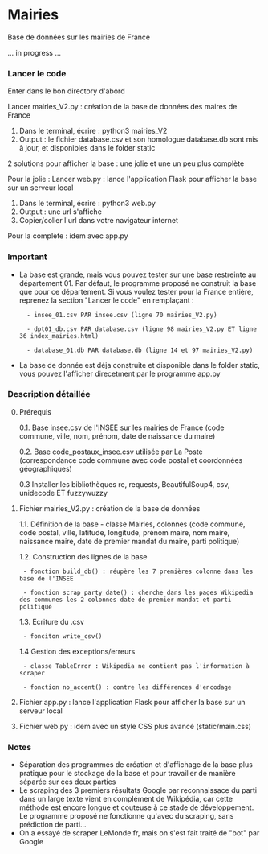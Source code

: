 # Mairies
Base de données sur les mairies de France

... in progress ...

### Lancer le code 

Enter dans le bon directory d'abord

Lancer mairies_V2.py : création de la base de données des maires de France
1. Dans le terminal, écrire : python3 mairies_V2
2. Output : le fichier database.csv et son homologue database.db sont mis à jour, et disponibles dans le folder static 

2 solutions pour afficher la base : une jolie et une un peu plus complète

Pour la jolie :
Lancer web.py : lance l'application Flask pour afficher la base sur un serveur local
1. Dans le terminal, écrire : python3 web.py
2. Output : une url s'affiche
3. Copier/coller l'url dans votre navigateur internet

Pour la complète :
idem avec app.py



### Important
- La base est grande, mais vous pouvez tester sur une base restreinte au département 01. Par défaut, le programme proposé ne construit la base que pour ce département. Si vous voulez tester pour la France entière, reprenez la section "Lancer le code" en remplaçant :

		- insee_01.csv PAR insee.csv (ligne 70 mairies_V2.py)

		- dpt01_db.csv PAR database.csv (ligne 98 mairies_V2.py ET ligne 36 index_mairies.html)

		- database_01.db PAR database.db (ligne 14 et 97 mairies_V2.py)

- La base de donnée est déja construite et disponible dans le folder static, vous pouvez l'afficher direcetment par le programme app.py 

### Description détaillée

0. Prérequis

	0.1. Base insee.csv de l'INSEE sur les mairies de France (code commune, ville, nom, prénom, date de naissance du maire) 

	0.2. Base code_postaux_insee.csv utilisée par La Poste (correspondance code commune avec code postal et coordonnées géographiques)

	0.3 Installer les bibliothèques re, requests, BeautifulSoup4, csv, unidecode ET fuzzywuzzy

1. Fichier mairies_V2.py : création de la base de données 

	1.1. Définition de la base
		- classe Mairies, colonnes (code commune, code postal, ville, latitude, longitude, prénom maire, nom maire, naissance maire, date de premier mandat du maire, parti politique)

	1.2. Construction des lignes de la base

		- fonction build_db() : réupère les 7 premières colonne dans les base de l'INSEE

		- fonction scrap_party_date() : cherche dans les pages Wikipedia des communes les 2 colonnes date de premier mandat et parti politique

	1.3. Ecriture du .csv 

		- fonciton write_csv()

	1.4 Gestion des exceptions/erreurs

		- classe TableError : Wikipedia ne contient pas l'information à scraper

		- fonction no_accent() : contre les différences d'encodage


2. Fichier app.py : lance l'application Flask pour afficher la base sur un serveur local

3. Fichier web.py : idem avec un style CSS plus avancé (static/main.css)



### Notes
- Séparation des programmes de création et d'affichage de la base plus pratique pour le stockage de la base et pour travailler de manière séparée sur ces deux parties 
- Le scraping des 3 premiers résultats Google par reconnaissace du parti dans un large texte vient en complément de Wikipédia, car cette méthode est encore longue et couteuse à ce stade de développement. Le programme proposé ne fonctionne qu'avec du scraping, sans prédiction de parti... 
- On a essayé de scraper LeMonde.fr, mais on s'est fait traité de "bot" par Google

